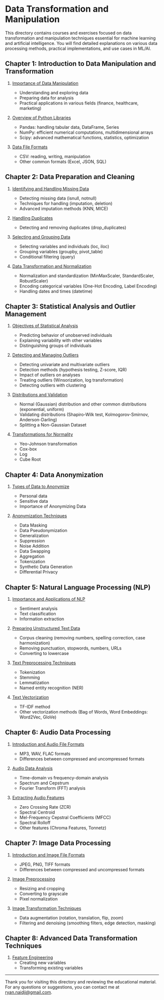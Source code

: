 # Data Transformation and Manipulation

This directory contains courses and exercises focused on data transformation and manipulation techniques essential for machine learning and artificial intelligence. You will find detailed explanations on various data processing methods, practical implementations, and use cases in ML/AI.

## Chapter 1: Introduction to Data Manipulation and Transformation

1. [Importance of Data Manipulation](./Chapter1_Introduction/01_Introductions.md)
   - Understanding and exploring data
   - Preparing data for analysis
   - Practical applications in various fields (finance, healthcare, marketing)

2. [Overview of Python Libraries](./Chapter1_Introduction/01_Introductions.md)
   - Pandas: handling tabular data, DataFrame, Series
   - NumPy: efficient numerical computations, multidimensional arrays
   - Scipy: advanced mathematical functions, statistics, optimization

3. [Data File Formats](./Chapter1_Introduction/01_Introductions.md)
   - CSV: reading, writing, manipulation
   - Other common formats (Excel, JSON, SQL)

## Chapter 2: Data Preparation and Cleaning

1. [Identifying and Handling Missing Data](./Chapter2_Data_Preparation_and_Cleaning/01_Identifying_and_Handling_Missing_Data.ipynb)
   - Detecting missing data (isnull, notnull)
   - Techniques for handling (imputation, deletion)
   - Advanced imputation methods (KNN, MICE)

2. [Handling Duplicates](./Chapter2_Data_Preparation_and_Cleaning/02_Handling_Duplicates.ipynb)
   - Detecting and removing duplicates (drop_duplicates)

3. [Selecting and Grouping Data](./Chapter2_Data_Preparation_and_Cleaning/03_Selecting_and_Grouping_Data.ipynb)
   - Selecting variables and individuals (loc, iloc)
   - Grouping variables (groupby, pivot_table)
   - Conditional filtering (query)

4. [Data Transformation and Normalization](./Chapter2_Data_Preparation_and_Cleaning/04_Data_Transformation_and_Normalization.ipynb)
   - Normalization and standardization (MinMaxScaler, StandardScaler, RobustScaler)
   - Encoding categorical variables (One-Hot Encoding, Label Encoding)
   - Handling dates and times (datetime)

## Chapter 3: Statistical Analysis and Outlier Management

1. [Objectives of Statistical Analysis](./Chapter3_Statistical_Analysis_and_Outlier_Management/01_Objectives_of_Statistical_Analysis.ipynb)
   - Predicting behavior of unobserved individuals
   - Explaining variability with other variables
   - Distinguishing groups of individuals

2. [Detecting and Managing Outliers](./Chapter3_Statistical_Analysis_and_Outlier_Management/02_Detecting_and_Managing_Outliers.ipynb)
   - Detecting univariate and multivariate outliers
   - Detection methods (hypothesis testing, Z-score, IQR)
   - Impact of outliers on analyses
   - Treating outliers (Winsorization, log transformation)
   - Detecting outliers with clustering

3. [Distributions and Validation](./Chapter3_Statistical_Analysis_and_Outlier_Management/03_Distributions_and_Validation.ipynb)
   - Normal (Gaussian) distribution and other common distributions (exponential, uniform)
   - Validating distributions (Shapiro-Wilk test, Kolmogorov-Smirnov, Anderson-Darling)
   - Splitting a Non-Gaussian Dataset

4. [Transformations for Normality](./Chapter3_Statistical_Analysis_and_Outlier_Management/04_Transformations_for_Normality.ipynb)
   - Yeo-Johnson transformation
   - Cox-box
   - Log
   - Cube Root

## Chapter 4: Data Anonymization

1. [Types of Data to Anonymize](./Chapter4_Data_Anonymization/01_Types_of_Data_to_Anonymize.md)
   - Personal data
   - Sensitive data
   - Importance of Anonymizing Data

2. [Anonymization Techniques](./Chapter4_Data_Anonymization/02_Anonymization_Techniques.ipynb)
   - Data Masking
   - Data Pseudonymization
   - Generalization
   - Suppression
   - Noise Addition
   - Data Swapping
   - Aggregation
   - Tokenization
   - Synthetic Data Generation
   - Differential Privacy

## Chapter 5: Natural Language Processing (NLP)

1. [Importance and Applications of NLP](./Chapter5_NLP/01_Importance_and_Applications_of_NLP.md)
   - Sentiment analysis
   - Text classification
   - Information extraction

2. [Preparing Unstructured Text Data](./Chapter5_NLP/02_Preparing_Unstructured_Text_Data.ipynb)
   - Corpus cleaning (removing numbers, spelling correction, case harmonization)
   - Removing punctuation, stopwords, numbers, URLs
   - Converting to lowercase

3. [Text Preprocessing Techniques](./Chapter5_NLP/03_Text_Preprocessing_Techniques.ipynb)
   - Tokenization
   - Stemming
   - Lemmatization
   - Named entity recognition (NER)

4. [Text Vectorization](./Chapter5_NLP/04_Text_Vectorization.ipynb)
   - TF-IDF method
   - Other vectorization methods (Bag of Words, Word Embeddings: Word2Vec, GloVe)

## Chapter 6: Audio Data Processing

1. [Introduction and Audio File Formats](./Chapter6_Audio_Data_Processing/01_Introduction.md)
   - MP3, WAV, FLAC formats
   - Differences between compressed and uncompressed formats

2. [Audio Data Analysis](./Chapter6_Audio_Data_Processing/02_Audio_Data_Analysis.ipynb)
   - Time-domain vs frequency-domain analysis
   - Spectrum and Cepstrum
   - Fourier Transform (FFT) analysis

3. [Extracting Audio Features](./Chapter6_Audio_Data_Processing/03_Extracting_Audio_Features.ipynb)
   - Zero Crossing Rate (ZCR)
   - Spectral Centroid
   - Mel-Frequency Cepstral Coefficients (MFCC)
   - Spectral Rolloff
   - Other features (Chroma Features, Tonnetz)

## Chapter 7: Image Data Processing

1. [Introduction and Image File Formats](./Chapter7_Image_Data_Processing/01_Introduction.md)
   - JPEG, PNG, TIFF formats
   - Differences between compressed and uncompressed formats

2. [Image Preprocessing](./Chapter7_Image_Data_Processing/02_Image_Preprocessing.ipynb)
   - Resizing and cropping
   - Converting to grayscale
   - Pixel normalization

3. [Image Transformation Techniques](./Chapter7_Image_Data_Processing/03_Image_Transformation_Techniques.ipynb)
   - Data augmentation (rotation, translation, flip, zoom)
   - Filtering and denoising (smoothing filters, edge detection, masking)

## Chapter 8: Advanced Data Transformation Techniques

1. [Feature Engineering](./Chapter8_Advanced_Data_Transformation_Techniques/01_Feature_Engineering.ipynb)
   - Creating new variables
   - Transforming existing variables

---

Thank you for visiting this directory and reviewing the educational material. For any questions or suggestions, you can contact me at [ryan.naidji@gmail.com](mailto:ryan.naidji@gmail.com).
